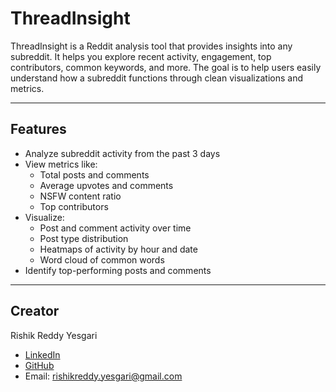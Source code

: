# ThreadInsight

ThreadInsight is a Reddit analysis tool that provides insights into any subreddit. It helps you explore recent activity, engagement, top contributors, common keywords, and more. The goal is to help users easily understand how a subreddit functions through clean visualizations and metrics.

---

## Features

- Analyze subreddit activity from the past 3 days
- View metrics like:
  - Total posts and comments
  - Average upvotes and comments
  - NSFW content ratio
  - Top contributors
- Visualize:
  - Post and comment activity over time
  - Post type distribution
  - Heatmaps of activity by hour and date
  - Word cloud of common words
- Identify top-performing posts and comments

---

## Creator

Rishik Reddy Yesgari  

- [LinkedIn](https://www.linkedin.com/in/rishikreddyyesgari/)  
- [GitHub](https://github.com/Rishik15)  
- Email: [rishikreddy.yesgari@gmail.com](mailto:rishikreddy.yesgari@gmail.com)
